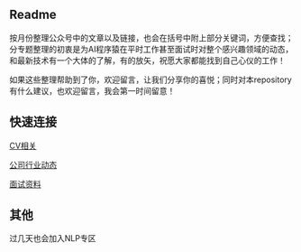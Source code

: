 ## Readme

按月份整理公众号中的文章以及链接，也会在括号中附上部分关键词，方便查找；分专题整理的初衷是为AI程序猿在平时工作甚至面试时对整个感兴趣领域的动态，和最新技术有一个大体的了解，有的放矢，祝愿大家都能找到自己心仪的工作！

如果这些整理帮助到了你，欢迎留言，让我们分享你的喜悦；同时对本repository有什么建议，也欢迎留言，我会第一时间留意！

## 快速连接

[CV相关](https://github.com/SifanSong/DL-New-Articles-Chinese/blob/master/CV%E7%9B%B8%E5%85%B3.md)

[公司行业动态](https://github.com/SifanSong/DL-New-Articles-Chinese/blob/master/%E8%A1%8C%E4%B8%9A%E5%8A%A8%E6%80%81.md)

[面试资料](https://github.com/SifanSong/DL-New-Articles-Chinese/blob/master/%E9%9D%A2%E8%AF%95.md)

## 其他

过几天也会加入NLP专区
